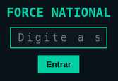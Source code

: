 # <!DOCTYPE html>
<html lang="pt-BR">
<head>
<meta charset="UTF-8" />
<meta name="viewport" content="width=device-width, initial-scale=1" />
<title>FORCE NATIONAL - Sistema Secreto</title>
<style>
  @import url('https://fonts.googleapis.com/css2?family=Share+Tech+Mono&display=swap');
  body {
    margin:0; background:#08131a; color:#00d0a3; font-family: 'Share Tech Mono', monospace;
    display:flex; justify-content:center; align-items:center; height:100vh;
    user-select:none;
  }
  #loginScreen, #mainScreen, #accessDenied {
    position:absolute; top:0; left:0; width:100vw; height:100vh;
    background:#08131a; display:flex; flex-direction:column; justify-content:center; align-items:center;
  }
  #loginScreen input[type=password] {
    background:#0f1720; border:2px solid #00d0a3; color:#00d0a3;
    font-size:1.5rem; padding:0.5rem 1rem; letter-spacing: 0.2em;
    font-family: 'Share Tech Mono', monospace;
    outline:none;
    width:220px;
    text-align:center;
  }
  #loginScreen button {
    margin-top:1rem; background:#00d0a3; border:none; padding:0.6rem 1.2rem;
    font-size:1.2rem; font-weight:bold; cursor:pointer; color:#08131a;
    transition: background 0.3s ease;
  }
  #loginScreen button:hover {
    background:#00b389;
  }
  h1 {
    margin-bottom: 1rem;
  }
  .hidden {
    display:none !important;
  }
  #mainScreen {
    padding: 2rem;
    flex-direction: column;
    align-items: flex-start;
  }
  #folders {
    display: flex;
    gap: 1rem;
    margin-bottom: 2rem;
  }
  .folder {
    background:#0f1720;
    border: 2px solid #00d0a3;
    border-radius: 6px;
    width: 160px;
    height: 140px;
    cursor:pointer;
    display:flex;
    flex-direction: column;
    justify-content: center;
    align-items: center;
    transition: background 0.3s ease;
  }
  .folder:hover {
    background:#004d3d;
  }
  .folder img {
    width: 64px;
    margin-bottom: 0.5rem;
  }
  #contentArea {
    background:#0f1720;
    border: 2px solid #00d0a3;
    border-radius: 8px;
    padding: 1rem;
    width: 100%;
    max-width: 720px;
    height: 360px;
    overflow-y: auto;
    font-size: 1rem;
    color:#00d0a3;
  }
  #backBtn {
    margin-bottom: 1rem;
    background:#00d0a3;
    color:#08131a;
    border:none;
    padding: 0.4rem 0.8rem;
    font-family: 'Share Tech Mono', monospace;
    cursor:pointer;
  }
  #backBtn:hover {
    background:#00b389;
  }
  /* Loading bars animation for quebra de senha */
  .loading-bar {
    height: 20px;
    background: #003d2a;
    border-radius: 4px;
    overflow: hidden;
    margin-bottom: 0.8rem;
    box-shadow: inset 0 0 5px #00d0a3;
  }
  .loading-bar > div {
    height: 100%;
    background: #00d0a3;
    width: 0;
    animation-fill-mode: forwards;
  }
  .loading-anim-1 {
    animation: load1 3s linear forwards;
  }
  .loading-anim-2 {
    animation: load2 3.5s linear forwards;
  }
  .loading-anim-3 {
    animation: load3 4s linear forwards;
  }
  @keyframes load1 {
    0% { width: 0%; }
    100% { width: 75%; }
  }
  @keyframes load2 {
    0% { width: 0%; }
    100% { width: 60%; }
  }
  @keyframes load3 {
    0% { width: 0%; }
    100% { width: 90%; }
  }
  /* IP Satelite map style */
  #mapFake {
    width: 100%;
    height: 300px;
    background: radial-gradient(circle at center, #002d1f 0%, #000c05 80%);
    border-radius: 6px;
    position: relative;
    box-shadow: 0 0 10px #00d0a3 inset;
  }
  .satellite-dot {
    position: absolute;
    width: 16px;
    height: 16px;
    background: #00d0a3;
    border-radius: 50%;
    box-shadow: 0 0 8px #00d0a3;
    animation: pulse 2s infinite;
  }
  @keyframes pulse {
    0%, 100% { transform: scale(1); opacity: 1; }
    50% { transform: scale(1.4); opacity: 0.6; }
  }
  .satellite-label {
    position: absolute;
    color: #00d0a3;
    font-size: 0.8rem;
    font-family: 'Share Tech Mono', monospace;
    pointer-events:none;
  }
  /* Cameras simulation */
  #cameraGrid {
    display: grid;
    grid-template-columns: repeat(3, 1fr);
    gap: 8px;
  }
  .camera-feed {
    background:#00221a;
    border: 1px solid #00d0a3;
    height: 110px;
    border-radius: 6px;
    position: relative;
    overflow: hidden;
  }
  .camera-feed img {
    width: 100%;
    height: 100%;
    object-fit: cover;
  }
  .camera-label {
    position: absolute;
    bottom: 4px;
    left: 4px;
    font-size: 0.75rem;
    color: #00d0a3;
    text-shadow: 0 0 5px #000;
    font-family: 'Share Tech Mono', monospace;
  }
  /* IA Panel */
  #iaPanel {
    display: flex;
    flex-direction: column;
    height: 100%;
  }
  #iaLog {
    flex-grow: 1;
    background:#00221a;
    border: 1px solid #00d0a3;
    border-radius: 6px;
    padding: 0.5rem;
    font-family: 'Share Tech Mono', monospace;
    font-size: 0.9rem;
    overflow-y: auto;
    margin-bottom: 0.6rem;
  }
  #iaInput {
    width: 100%;
    padding: 0.5rem;
    font-family: 'Share Tech Mono', monospace;
    font-size: 1rem;
    border: 2px solid #00d0a3;
    border-radius: 4px;
    background: #0f1720;
    color: #00d0a3;
    outline: none;
  }
  /* Access denied */
  #accessDenied {
    color: #ff4d4f;
    font-size: 2rem;
    text-align: center;
    flex-direction: column;
  }
  #accessDenied button {
    margin-top: 1rem;
    background: #ff4d4f;
    color: #08131a;
    border: none;
    padding: 0.8rem 1.5rem;
    font-family: 'Share Tech Mono', monospace;
    font-weight: bold;
    cursor: pointer;
  }
  #accessDenied button:hover {
    background: #cc3a3f;
  }
</style>
</head>
<body>

<div id="loginScreen">
  <h1>FORCE NATIONAL</h1>
  <input type="password" id="passwordInput" placeholder="Digite a senha" autocomplete="off" />
  <button id="loginBtn">Entrar</button>
  <p id="loginMessage" style="color:#ff4d4f; margin-top:1rem; height: 1.2rem;"></p>
</div>

<div id="mainScreen" class="hidden">
  <button id="backBtn" class="hidden">← Voltar</button>
  <div id="folders">
    <div class="folder" data-tool="passwordBreaker" title="Quebrador de Senhas">
      <img src="https://cdn-icons-png.flaticon.com/512/1170/1170576.png" alt="Senha" />
      Quebrador de Senha
    </div>
    <div class="folder" data-tool="ipSatellite" title="IP Satélite">
      <img src="https://cdn-icons-png.flaticon.com/512/753/753345.png" alt="Satélite" />
      IP Satélite
    </div>
    <div class="folder" data-tool="cameras" title="Câmeras">
      <img src="https://cdn-icons-png.flaticon.com/512/1946/1946436.png" alt="Câmera" />
      Câmeras
    </div>
    <div class="folder" data-tool="iaPanel" title="Painel de IA">
      <img src="https://cdn-icons-png.flaticon.com/512/4144/4144874.png" alt="IA" />
      Painel de IA
    </div>
  </div>

  <div id="contentArea"></div>
</div>

<div id="accessDenied" class="hidden">
  <h1>ACESSO NEGADO</h1>
  <p>Seu IP foi detectado e monitorado.</p>
  <button id="resetBtn">Tentar novamente</button>
</div>

<audio id="typeSound" src="https://actions.google.com/sounds/v1/keyboard/keyboard_typing_fast.ogg" preload="auto"></audio>
<audio id="errorSound" src="https://actions.google.com/sounds/v1/cartoon/cartoon_boing.ogg" preload="auto"></audio>
<audio id="alertSound" src="https://actions.google.com/sounds/v1/alarms/beep_short.ogg" preload="auto"></audio>

<script>
  (() => {
    const correctPassword = "AMW2022";
    let attempts = 0;
    const maxAttempts = 3;

    const loginScreen = document.getElementById('loginScreen');
    const mainScreen = document.getElementById('mainScreen');
    const accessDenied = document.getElementById('accessDenied');
    const passwordInput = document.getElementById('passwordInput');
    const loginBtn = document.getElementById('loginBtn');
    const loginMessage = document.getElementById('loginMessage');
    const resetBtn = document.getElementById('resetBtn');

    const folders = document.querySelectorAll('.folder');
    const contentArea = document.getElementById('contentArea');
    const backBtn = document.getElementById('backBtn');

    // Sounds
    const typeSound = document.getElementById('typeSound');
    const errorSound = document.getElementById('errorSound');
    const alertSound = document.getElementById('alertSound');

    // Focus input on load
    passwordInput.focus();

    // Login check
    function checkPassword() {
      const val = passwordInput.value.trim();
      if (val === correctPassword) {
        attempts = 0;
        loginMessage.textContent = "";
        loginScreen.classList.add('hidden');
        mainScreen.classList.remove('hidden');
        passwordInput.value = "";
        passwordInput.blur();
      } else {
        attempts++;
        errorSound.play();
        loginMessage.textContent = `Senha incorreta. Tentativa ${attempts} de ${maxAttempts}.`;
        if (attempts >= maxAttempts) {
          // Lock access
          loginScreen.classList.add('hidden');
          accessDenied.classList.remove('hidden');
          alertSound.play();
        }
      }
    }

    loginBtn.addEventListener('click', checkPassword);
    passwordInput.addEventListener('keydown', e => {
      typeSound.play();
      if (e.key === 'Enter') {
        checkPassword();
      }
    });

    resetBtn.addEventListener('click', () => {
      attempts = 0;
      accessDenied.classList.add('hidden');
      loginScreen.classList.remove('hidden');
      loginMessage.textContent = "";
      passwordInput.value = "";
      passwordInput.focus();
    });

    // Navigation & folder tools

    backBtn.addEventListener('click', () => {
      backBtn.classList.add('hidden');
      contentArea.innerHTML = "";
      mainScreen.querySelector('#folders').classList.remove('hidden');
    });

    folders.forEach(folder => {
      folder.addEventListener('click', () => {
        const tool = folder.dataset.tool;
        mainScreen.querySelector('#folders').classList.add('hidden');
        backBtn.classList.remove('hidden');
        loadTool(tool);
      });
    });

    // Tool loaders

    function loadTool(tool) {
      contentArea.innerHTML = "";
      switch(tool) {
        case 'passwordBreaker':
          loadPasswordBreaker();
          break;
        case 'ipSatellite':
          loadIpSatellite();
          break;
        case 'cameras':
          loadCameras();
          break;
        case 'iaPanel':
          loadIaPanel();
          break;
        default:
          contentArea.textContent = "Ferramenta não implementada.";
      }
    }

    // Quebrador de senha simulado
    function loadPasswordBreaker() {
      contentArea.innerHTML = `
        <h2>Quebrador de Senha</h2>
        <p>Iniciando ataque de força bruta...</p>
        <div class="loading-bar"><div class="loading-anim-1"></div></div>
        <div class="loading-bar"><div class="loading-anim-2"></div></div>
        <div class="loading-bar"><div class="loading-anim-3"></div></div>
        <p id="brokenPassword" style="font-weight:bold; margin-top:1rem;">Aguarde...</p>
        <button id="startBreakBtn" style="background:#00d0a3; color:#08131a; border:none; padding:0.5rem 1rem; cursor:pointer; font-family:'Share Tech Mono', monospace; margin-top:1rem;">Iniciar Ataque</button>
      `;

      const startBtn = document.getElementById('startBreakBtn');
      const brokenPass = document.getElementById('brokenPassword');

      startBtn.addEventListener('click', () => {
        startBtn.disabled = true;
        brokenPass.textContent = "Quebrando senha...";
        let progress = 0;
        const fakePasswords = ["123456", "password", "qwerty", "letmein", "AMW2022", "admin123"];
        const interval = setInterval(() => {
          progress++;
          const pw = fakePasswords[Math.floor(Math.random() * fakePasswords.length)];
          brokenPass.textContent = `Testando senha: ${pw}`;
          if (progress > 20) {
            clearInterval(interval);
            brokenPass.textContent = `Senha quebrada com sucesso: AMW2022`;
            startBtn.disabled = false;
          }
        }, 200);
      });
    }

    // IP Satélite falso
    function loadIpSatellite() {
      contentArea.innerHTML = `
        <h2>IP Satélite</h2>
        <p>Rastreamento do IP em tempo real (simulado)...</p>
        <div id="mapFake"></div>
      `;
      const mapFake = document.getElementById('mapFake');

      // Add some satellite dots randomly positioned
      const satellites = [
        {top:"20%", left:"35%", label:"Satélite A"},
        {top:"45%", left:"60%", label:"Satélite B"},
        {top:"70%", left:"25%", label:"Satélite C"},
        {top:"30%", left:"80%", label:"Satélite D"},
      ];

      satellites.forEach(sat => {
        const dot = document.createElement('div');
        dot.classList.add('satellite-dot');
        dot.style.top = sat.top;
        dot.style.left = sat.left;
        mapFake.appendChild(dot);

        const label = document.createElement('div');
        label.classList.add('satellite-label');
        label.style.top = `calc(${sat.top} + 18px)`;
        label.style.left = sat.left;
        label.textContent = sat.label;
        mapFake.appendChild(label);
      });
    }

    // Câmeras falsas
    function loadCameras() {
      contentArea.innerHTML = `
        <h2>Câmeras</h2>
        <div id="cameraGrid"></div>
      `;

      const cameraGrid = document.getElementById('cameraGrid');
      // Use placeholders with static images (fake)
      const cams = [
        {label: "Entrada Principal", src:"https://images.unsplash.com/photo-1501594907352-04cda38ebc29?auto=format&fit=crop&w=400&q=80"},
        {label: "Corredor Lateral", src:"https://images.unsplash.com/photo-1494526585095-c41746248156?auto=format&fit=crop&w=400&q=80"},
        {label: "Estacionamento", src:"https://images.unsplash.com/photo-1506744038136-46273834b3fb?auto=format&fit=crop&w=400&q=80"},
        {label: "Entrada Traseira", src:"https://images.unsplash.com/photo-1486308510493-cb7b1f74c3f9?auto=format&fit=crop&w=400&q=80"},
        {label: "Sala Servidores", src:"https://images.unsplash.com/photo-1535223289827-42f1e9919769?auto=format&fit=crop&w=400&q=80"},
        {label: "Cor
        
